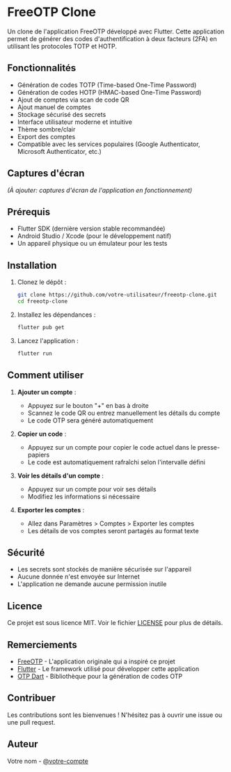 # FreeOTP Clone

Un clone de l'application FreeOTP développé avec Flutter. Cette application permet de générer des codes d'authentification à deux facteurs (2FA) en utilisant les protocoles TOTP et HOTP.

## Fonctionnalités

- Génération de codes TOTP (Time-based One-Time Password)
- Génération de codes HOTP (HMAC-based One-Time Password)
- Ajout de comptes via scan de code QR
- Ajout manuel de comptes
- Stockage sécurisé des secrets
- Interface utilisateur moderne et intuitive
- Thème sombre/clair
- Export des comptes
- Compatible avec les services populaires (Google Authenticator, Microsoft Authenticator, etc.)

## Captures d'écran

*(À ajouter: captures d'écran de l'application en fonctionnement)*

## Prérequis

- Flutter SDK (dernière version stable recommandée)
- Android Studio / Xcode (pour le développement natif)
- Un appareil physique ou un émulateur pour les tests

## Installation

1. Clonez le dépôt :
   ```bash
   git clone https://github.com/votre-utilisateur/freeotp-clone.git
   cd freeotp-clone
   ```

2. Installez les dépendances :
   ```bash
   flutter pub get
   ```

3. Lancez l'application :
   ```bash
   flutter run
   ```

## Comment utiliser

1. **Ajouter un compte** :
   - Appuyez sur le bouton "+" en bas à droite
   - Scannez le code QR ou entrez manuellement les détails du compte
   - Le code OTP sera généré automatiquement

2. **Copier un code** :
   - Appuyez sur un compte pour copier le code actuel dans le presse-papiers
   - Le code est automatiquement rafraîchi selon l'intervalle défini

3. **Voir les détails d'un compte** :
   - Appuyez sur un compte pour voir ses détails
   - Modifiez les informations si nécessaire

4. **Exporter les comptes** :
   - Allez dans Paramètres > Comptes > Exporter les comptes
   - Les détails de vos comptes seront partagés au format texte

## Sécurité

- Les secrets sont stockés de manière sécurisée sur l'appareil
- Aucune donnée n'est envoyée sur Internet
- L'application ne demande aucune permission inutile

## Licence

Ce projet est sous licence MIT. Voir le fichier [LICENSE](LICENSE) pour plus de détails.

## Remerciements

- [FreeOTP](https://freeotp.github.io/) - L'application originale qui a inspiré ce projet
- [Flutter](https://flutter.dev/) - Le framework utilisé pour développer cette application
- [OTP Dart](https://pub.dev/packages/otp) - Bibliothèque pour la génération de codes OTP

## Contribuer

Les contributions sont les bienvenues ! N'hésitez pas à ouvrir une issue ou une pull request.

## Auteur

Votre nom - [@votre-compte](https://github.com/votre-utilisateur)
